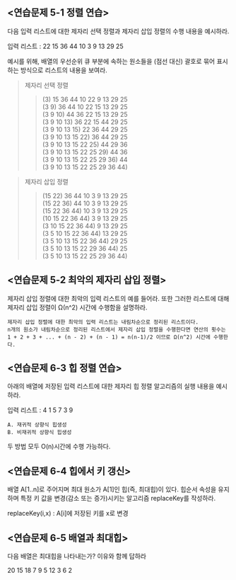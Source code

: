 ## <연습문제 5-1 정렬 연습>
다음 입력 리스트에 대한 제자리 선택 정렬과 제자리 삽입 정렬의 수행 내용을 예시하라.

입력 리스트 : 22 15 36 44 10 3 9 13 29 25

예시를 위해, 배열의 우선순위 큐 부분에 속하는 원소들을 (점선 대신) 괄호로 묶어 표시하는 방식으로 리스트의 내용을 보여라.

>제자리 선택 정렬
>> (3) 15 36 44 10 22 9 13 29 25\
>> (3 9) 36 44 10 22 15 13 29 25\
>> (3 9 10) 44 36 22 15 13 29 25\
>> (3 9 10 13) 36 22 15 44 29 25\
>> (3 9 10 13 15) 22 36 44 29 25\
>> (3 9 10 13 15 22) 36 44 29 25\
>> (3 9 10 13 15 22 25) 44 29 36\
>> (3 9 10 13 15 22 25 29) 44 36\
>> (3 9 10 13 15 22 25 29 36) 44\
>> (3 9 10 13 15 22 25 29 36 44)

>제자리 삽입 정렬
>> (15 22) 36 44 10 3 9 13 29 25\
>> (15 22 36) 44 10 3 9 13 29 25\
>> (15 22 36 44) 10 3 9 13 29 25\
>> (10 15 22 36 44) 3 9 13 29 25\
>> (3 10 15 22 36 44) 9 13 29 25\
>> (3 5 10 15 22 36 44) 13 29 25\
>> (3 5 10 13 15 22 36 44) 29 25\
>> (3 5 10 13 15 22 29 36 44) 25\
>> (3 5 10 13 15 22 25 29 36 44)

## <연습문제 5-2 최악의 제자리 삽입 정렬>
제자리 삽입 정렬에 대한 최악의 입력 리스트의 예를 들어라. 또한 그러한 리스트에 대해 제자리 삽입 정렬이 Ω(n^2) 시간에 수행함을 설명하라.
```
제자리 삽입 정렬에 대한 최악의 입력 리스트는 내림차순으로 정리된 리스트이다.
n개의 원소가 내림차순으로 정리된 리스트에서 제자리 삽입 정렬을 수행한다면 연산의 횟수는
1 + 2 + 3 + ... + (n - 2) + (n - 1) = n(n-1)/2 이므로 Ω(n^2) 시간에 수행한다.
```


## <연습문제 6-3 힙 정렬 연습>
아래의 배열에 저장된 입력 리스트에 대한 제자리 힙 정렬 알고리즘의 실행 내용을 예시하라.
 
 입력 리스트 : 4 1 5 7 3 9
```
A. 재귀적 상향식 힙생성
B. 비재귀적 상향식 힙생성
```
두 방법 모두 O(n)시간에 수행 가능하다.

## <연습문제 6-4 힙에서 키 갱신>
배열 A[1..n]로 주어지며 최대 원소가 A[1]인 힙(즉, 최대힙)이 있다. 힙순서 속성을 유지하며 특정 키 값을 변경(감소 또는 증가)시키는 알고리즘 replaceKey를 작성하라.

replaceKey(i,x) : A[i]에 저장된 키를 x로 변경

## <연습문제 6-5 배열과 최대힙>
다음 배열은 최대힙을 나타내는가? 이유와 함께 답하라

20 15 18 7 9 5 12 3 6 2
